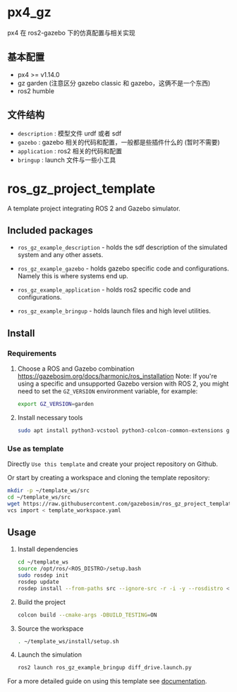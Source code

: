 # px4_gz

px4 在 ros2-gazebo 下的仿真配置与相关实现

## 基本配置

- px4 >= v1.14.0
- gz garden (注意区分 gazebo classic 和 gazebo，这俩不是一个东西)
- ros2 humble

## 文件结构

- `description` : 模型文件 urdf 或者 sdf
- `gazebo` : gazebo 相关的代码和配置，一般都是些插件什么的 (暂时不需要)
- `application` : ros2 相关的代码和配置
- `bringup` : launch 文件与一些小工具

# ros_gz_project_template
A template project integrating ROS 2 and Gazebo simulator.

## Included packages

* `ros_gz_example_description` - holds the sdf description of the simulated system and any other assets.

* `ros_gz_example_gazebo` - holds gazebo specific code and configurations. Namely this is where systems end up.

* `ros_gz_example_application` - holds ros2 specific code and configurations.

* `ros_gz_example_bringup` - holds launch files and high level utilities.


## Install
### Requirements

1. Choose a ROS and Gazebo combination  https://gazebosim.org/docs/harmonic/ros_installation
   Note: If you're using a specific and unsupported Gazebo version with ROS 2, you might need to set the `GZ_VERSION` environment variable, for example:

    ```bash
    export GZ_VERSION=garden
    ```

1. Install necessary tools

    ```bash
    sudo apt install python3-vcstool python3-colcon-common-extensions git wget
    ```

### Use as template
Directly `Use this template` and create your project repository on Github.

Or start by creating a workspace and cloning the template repository:

   ```bash
   mkdir -p ~/template_ws/src
   cd ~/template_ws/src
   wget https://raw.githubusercontent.com/gazebosim/ros_gz_project_template/main/template_workspace.yaml
   vcs import < template_workspace.yaml
   ```

## Usage

1. Install dependencies

    ```bash
    cd ~/template_ws
    source /opt/ros/<ROS_DISTRO>/setup.bash
    sudo rosdep init
    rosdep update
    rosdep install --from-paths src --ignore-src -r -i -y --rosdistro <ROS_DISTRO>
    ```

1. Build the project

    ```bash
    colcon build --cmake-args -DBUILD_TESTING=ON
    ```

1. Source the workspace

    ```bash
    . ~/template_ws/install/setup.sh
    ```

1. Launch the simulation

    ```bash
    ros2 launch ros_gz_example_bringup diff_drive.launch.py
    ```

For a more detailed guide on using this template see [documentation](https://gazebosim.org/docs/latest/ros_gz_project_template_guide).
